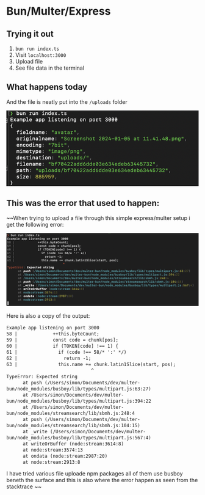 # Bun/Multer/Express

## Trying it out

1. `bun run index.ts`
2. Visit `localhost:3000`
3. Upload file
4. See file data in the terminal

## What happens today

And the file is neatly put into the `/uploads` folder

![Screenshot of the file meta data.](/example-upload.png)

## This was the error that used to happen:

~~When trying to upload a file through this simple express/multer setup i get the following error:

![Screenshot of the error response.](/error-message.png)

Here is also a copy of the output:

```
Example app listening on port 3000
58 |             ++this.byteCount;
59 |             const code = chunk[pos];
60 |             if (TOKEN[code] !== 1) {
61 |               if (code !== 58/* ':' */)
62 |                 return -1;
63 |               this.name += chunk.latin1Slice(start, pos);
                               ^
TypeError: Expected string
      at push (/Users/simon/Documents/dev/multer-bun/node_modules/busboy/lib/types/multipart.js:63:27)
      at /Users/simon/Documents/dev/multer-bun/node_modules/busboy/lib/types/multipart.js:394:22
      at /Users/simon/Documents/dev/multer-bun/node_modules/streamsearch/lib/sbmh.js:248:4
      at push (/Users/simon/Documents/dev/multer-bun/node_modules/streamsearch/lib/sbmh.js:104:15)
      at _write (/Users/simon/Documents/dev/multer-bun/node_modules/busboy/lib/types/multipart.js:567:4)
      at writeOrBuffer (node:stream:3614:8)
      at node:stream:3574:13
      at ondata (node:stream:2987:20)
      at node:stream:2913:8
```

I have tried various file uploade npm packages all of them use busboy beneth the surface and this is also where the error happen as seen from the stacktrace ~~
